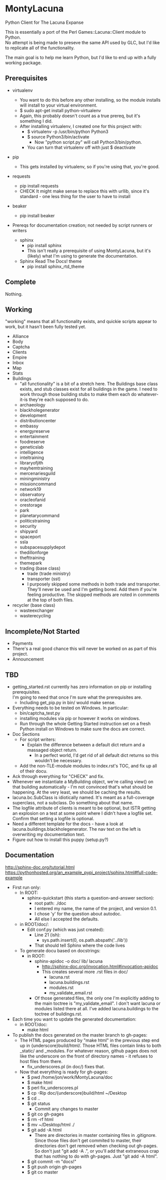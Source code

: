 MontyLacuna
===========

Python Client for The Lacuna Expanse

This is essentially a port of the Perl Games::Lacuna::Client module to Python.  
No attempt is being made to preseve the same API used by GLC, but I'd like to 
replicate all of the functionality.

The main goal is to help me learn Python, but I'd like to end up with a fully 
working package.

## Prerequisites
- virtualenv
  - You want to do this before any other installing, so the module installs will install 
    to your virtual environment.
  - $ sudo apt-get install python-virtualenv
  - Again, this probably doesn't count as a true prereq, but it's something I did.
  - After installing virtualenv, I created one for this project with:
    - $ virtualenv -p /usr/bin/python Python3
    - $ source Python3/bin/activate
      - Now "python script.py" will call Python3/bin/python.
    - You can turn that virtualenv off with just $ deactivate
- pip
  - This gets installed by virtualenv, so if you're using that, you're good.
- requests
  - pip install requests
  - CHECK It might make sense to replace this with urllib, since it's standard - one less 
    thing for the user to have to install
- beaker
  - pip install beaker

- Prereqs for documentation creation; not needed by script runners or writers
  - sphinx
    - pip install sphinx
    - This isn't really a prerequisite of using MontyLacuna, but it's (likely) what I'm 
      using to generate the documentation.
  - Sphinx Read The Docs! theme
    - pip install sphinx_rtd_theme

## Complete
Nothing.

## Working
"working" means that all functionality exists, and quickie scripts appear to 
work, but it hasn't been fully tested yet.

- Alliance
- Body
- Captcha
- Clients
- Empire
- Inbox
- Map
- Stats
- Buildings
  - "all functionality" is a bit of a stretch here.  The Buildings base class 
exists, and stub classes exist for all buildings in the game.  I need to work 
through those building stubs to make them each do whatever-it-is they're each 
supposed to do.
  - archaeology
  - blackholegenerator
  - development
  - distributioncenter
  - embassy
  - energyreserve
  - entertainment
  - foodreserve
  - geneticslab
  - intelligence
  - inteltraining
  - libraryofjith
  - mayhemtraining
  - mercenariesguild
  - miningministry
  - missioncommand
  - network19
  - observatory
  - oracleofanid
  - orestorage
  - park
  - planetarycommand
  - politicstraining
  - security
  - shipyard
  - spaceport
  - ssla
  - subspacesupplydepot
  - thedillonforge
  - thefttraining
  - themepark
  - trading (base class)
    - trade (trade ministry)
    - transporter (sst)
    - I purposely skipped some methods in both trade and transporter.  They'll never be 
      used and I'm getting bored.  Add them if you're feeling productive.  The skipped 
      methods are noted in comments at the top of both files.
 - recycler (base class)
    - wasteexchanger
    - wasterecycling

## Incomplete/Not Started
- Payments
 - There's a real good chance this will never be worked on as part of this 
   project.
- Announcement

## TBD
- getting_started.rst currently has zero information on pip or installing prerequisites.  
  I'm going to need that once I'm sure what the prerequisites are.
  - Including get_pip.py in bin/ would make sense.
- Everything needs to be tested on Windows.  In particular:
  - bin/captcha_test.py
  - installing modules via pip or however it works on windows.
  - Run through the whole Getting Started instruction set on a fresh Python install on 
    Windows to make sure the docs are correct.
- Doc Sections
  - For script writers:
    - Explain the difference between a default dict return and a massaged object return.
      - In a perfect world, I'd get rid of all default dict returns so this wouldn't be 
        necessary.
  - Add the non-TLE-module modules to index.rst's TOC, and fix up all of their docu.
- Ack through everything for "CHECK" and fix.
- Whenever we instantiate a MyBuilding object, we're calling view() on that building 
  automatically - I'm not convinced that's what should be happening.  At the very least, 
  we should be caching the results.
- lacuna.bc.SubClass is idiotically named.  It's meant as a full-coverage superclass, not 
  a subclass.  Do something about that name.
- The logfile attribute of clients is meant to be optional, but ISTR getting an explosion 
  on a test at some point where I didn't have a logfile set.  Confirm that setting a 
  logfile is optional.
- Need a different template for the docs - have a look at 
  lacuna.buildings.blackholegenerator.  The nav text on the left is overwriting my 
  documentation text.
- Figure out how to install this puppy (setup.py?)

## Documentation
http://sphinx-doc.org/tutorial.html
https://pythonhosted.org/an_example_pypi_project/sphinx.html#full-code-example

- First run only:
  - In ROOT:
    - sphinx-quickstart (this starts a question-and-answer section):
      - root path: ./doc
      - I entered my name, the name of the project, and version 0.1.
      - I chose 'y' for the question about autodoc.
      - All else I accepted the defaults.
  - in ROOT/doc/:
    - Edit conf.py (which was just created):
      - Line 21 (ish):
        - sys.path.insert(0, os.path.abspath('../lib'))
      - That should tell Sphinx where the code lives
  - To generate docu based on docstrings:
    - in ROOT:
      - sphinx-apidoc -o doc/ lib/ lacuna
        - http://sphinx-doc.org/invocation.html#invocation-apidoc
        - This creates several more .rst files in doc/
          - lacuna.rst
          - lacuna.buildings.rst
          - modules.rst
          - my_validate_email.rst
      - Of those generated files, the only one I'm explicitly adding to the main toctree 
        is "my_validate_email".  I don't want lacuna or modules listed there at all.  I've 
        added lacuna.buildings to the toctree of buildings.rst.
- Each time you want to update the generated documentation:
  - in ROOT/doc:
    - make html
- To publish the docs generated on the master branch to gh-pages:
  - The HTML pages produced by "make html" in the previous step end up in 
    {underscore}build/html/.  Those HTML files contain links to both _static/ and 
    _modules.  For whatever reason, github pages does not like the underscore on the front 
    of directory names - it refuses to host files from there.
    - fix_underscores.pl (in doc/) fixes that.
  - Now that everything is ready for gh-pages:
    - $ pwd
      /home/jon/work/MontyLacuna/doc
    - $ make html
    - $ perl fix_underscores.pl
    - $ cp -Rip doc/{underscore}build/html ~/Desktop
    - $ cd ..
    - $ git status
      - Commit any changes to master
    - $ git co gh-pages
    - $ rm -rf html
    - $ mv ~/Desktop/html ./
    - $ git add -A html
      - There are directories in master containing files in .gitignore.  Since those files 
        don't get commited to master, their directories don't get removed when checking 
        out gh-pages.  So don't just "git add -A .", or you'll add that extraneous crap 
        that has nothing to do with gh-pages.  Just "git add -A html".
    - $ git commit -m "docs!"
    - $ git push origin gh-pages
    - $ git co master

